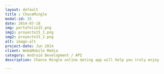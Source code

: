 ```yaml
---
layout: default
title : ChaceMingle
modal-id: 15
date: 2014-07-18
img: portafolio15.png
img1: proyecto15_1.png
img2: proyecto15_2.png
alt: image-alt
project-date: Jun 2014
client: Web&Mobile Media
category: Android Development / API
description: Chance Mingle online dating app will help you truly enjoy your swinger lifestyle!

---
```


